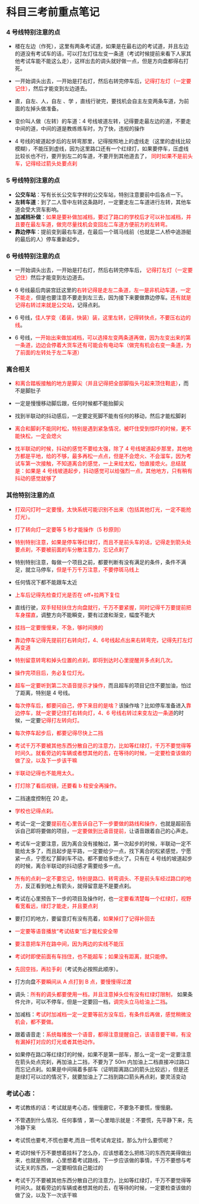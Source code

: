 # 科目三考前重点笔记

### 4 号线特别注意的点

- 楼在左边（作死），这里有两条考试道，如果是在最右边的考试道，并且左边的道没有考试车的话，可以打左灯往左变一条道（考试时候提前来看下人家其他考试车能不能这么走），这样出去的调头就好做一点，但是方向盘都得右打死。

- 一开始调头出去，一开始是打右灯，然后右转完停车后，<font color="red">记得打左灯（<font color="red">一定要记住</font>）</font>，然后才能变到左边道去。

- 直，自左、人，自左 、学 ，直线行驶完，要找机会自主左变两条车道，为前面的左掉头做准备。

- 变价叫人做（左转）的车道：4 号线坡道左转，记得要走最左边的道，不要走中间的道，中间的道是教练练车时，为了快，违规的操作

- 4 号线的坡道起步后的左转弯那里，记得按照地上的虚线走（这里的虚线比较模糊），不能压到虚线，因为这里路口还有一个红绿灯，如果要停车，压虚线比较长也不行，要开到左二的车道，不要开到其他道去了， <font color="red">同时如果不是前头车，记得经过箭头处要点刹 </font>

### 5 号线特别注意的点

- **公交车站**：写有长长公交车字样的公交车站，特别注意要前中后各点一下。
- **左转车道**：到了二人雪中左转这条路时，一定要走左二车道进行左转，其他车道会受大货车影响。
- **加减档补做**：<font color="red">如果是要补做加减档，要过了路口的学校后才可以补加减档，并且要在最左车道，做完尽量找机会变回左二车道方便前方的左转弯。</font>
- **靠边停车**：提前变到最右车道，在最后一个斑马线前（也就是二人桥中追游艇的最后的人）停车重新起步。

### 6 号线特别注意的点

- 一开始调头出去，一开始是打右灯，然后右转完停车后， <font color="red">记得打左灯（一定要记住）</font>然后才能变到左边道去。

- 6 号线最后肉装宫廷这里的<font color="red">右转记得是走左二条道，左一是非机动车道，一定不能走，</font>但是也要注意不要走到左三去，因为接下来要做靠边停车。<font color="red">还有就是记得右转过来就是公交站</font>，记得点刹。

- 6 号线，<font color="red">佳人学变（着装，快装）装，这里左转，记得转快点，不要压右边的线</font>。

- 6 号线，<font color="red">一开始出来做加减档，可以选择左变两条道再做，因为左变出来的第一条道，边边会停着大货车还有可能会有电动车（做完有机会右变一条道，为了前面的左转处于左二车道）</font>

### 离合相关

- <font color="red">和离合踏板接触的地方是脚尖（并且记得把全部脚指头弓起来顶住鞋底）</font>，而不是脚肚子
- 一定是慢慢移动脚后跟，任何时候都不能抬脚尖
- 找到半联动的抖动感后，一定要定死脚不能有任何的移动，然后才能松脚刹
- <font color="red">离合和脚刹不能同时松，特别是遇到紧急情况，被吓住受到惊吓的时候，更不能快松，一定会熄火</font>

- <font color="red">找半联动的时候，抖动的感觉不要给太强，除了 4 号线坡道起步那里，其他地方都是平地，给的不够，最多再松一点点，但是不会熄火、不会溜车，因为考试车第一次接触，不知道离合的感觉，一上来给太松，怕直接熄火。总结就是：如果是 4 号线坡道起步，抖动感觉可以给强烈一点，其他地方，只有稍有抖动的感觉就够了</font>

### 其他特别注意的点

- <font color="red">打双闪灯时一定要慢，太快系统可能识别不出来（包括其他灯光，一定不能抢灯光）。</font>

- <font color="red">打了转向灯一定要等 5 秒才能操作（5 秒原则）</font>

- <font color="red">特别特别注意，如果是停车等红绿灯，而且不是前头车的话，记得走到箭头处要点刹，不要被前面的车分散注意力，忘记点刹了</font>

- 特别特别注意，每做一个项目之前，都要判断有没有满足的条件，条件不满足，就立马停车，<font color="red">但是千万千万注意，不要停斑马线上</font>
- 任何情况下都不能跟车太近

- <font color="red">上车后记得先检查灯光是否在 off+拉两下复位</font>

- 直线行驶，<font color="red">双手轻轻扶住方向盘就行，千万不要紧握，同时记得千万要提前把车身摆直</font>，调整方向不能瞬变，要有过渡和渐变，幅度不能大

- <font color="red">挂挡一定要慢慢来，不急，够时间换的</font>

- <font color="red">靠边停车记得先提前打右转向灯，4、6号线起点出来右转弯完，记得先打左灯再变道</font>

- <font color="red">特别留意转弯和掉头位置的点刹，即将到达时心里提醒并多点刹几次。</font>

- <font color="red">操作完项目后，务必复位灯光。</font>

- <font color="red">超车一定要听到第二次语音提示才操作，</font>而且超车的项目记住不要加油，怕过了距离，特别是 4 号线。

- <font color="red">每次停车后，都要问自己，停下来目的是啥？</font>该操作啥？比如停车准备进入<font color="red">靠边停车，就一定要记住打右转向灯，</font><font color="red">4、6 号线右转过来变左边一条道</font>的时候，一定要<font color="red">记得打左转向灯。</font>

- <font color="red">每次停车起步后，都要记得尽快上二挡</font>

- <font color="red">考试千万不要被其他东西分散自己的注意力，比如等红绿灯，千万不要觉得等时间久。就看旁边的车辆或者想其他的去，在等待的时候，一定要检查该做的做了没，以及下一步该干嘛</font>

- <font color="red">半联动记得也不能用太久。</font>

- <font color="red">打灯除了看后视镜，还要看 b 柱安全再操作。</font>

- 二挡速度控制在 20 走。

- <font color="red">学校也记得点刹。</font>

- 考试一定一定要<font color="red">提前在心里告诉自己下一步要做的路线和操作，</font>也就是超前告诉自己即将要做的项目，<font color="red">一定要做到比语音提前，</font>让语音跟着自己的心声走。

- 考试车一定要注意，因为离合没有接触过，第一次起步的时候，半联动一定不能给太多了，而且起步是平路，一定要给少一点，找下离合的松紧感觉，宁愿紧一点，宁愿松了脚刹车不动，都不要给多熄火了。只有在 4 号线的坡道起步的时候，离合半联动的抖动感才需要给多一点。

- <font color="red">所有的点刹一定不要忘记，特别是路口、转弯调头、不是前头车经过路口的地方，</font>反正看到地上有箭头，就得留意是不是要点刹。

- 考试在心里预告下一步的项目及操作时，也<font color="red">一定要看清楚每一个红绿灯，视野看宽看远，绿灯才能走，并且要点刹</font>



- 要打灯的地方，要留意灯有没有亮着，<font color="red">如果掉灯了记得补回去</font>

- <font color="red">一定要等语音播放“考试结束”后才能松安全带</font>

- <font color="red">要注意把车开在路中间，因为两边的实线不能压</font>

- <font color="red">考试时即使前面有车挡住，也不能超车；如果没有距离，就只能停。</font>

- <font color="red">先回空挡，再拉手刹</font>（考试务必按照此顺序）。



- 打方向盘<font color="red">不要瞬间从 A 点打到 B 点，要慢慢得过渡</font>

- 调头：<font color="red">所有的调头都要使用一档，并且注意掉头位有没有红绿灯限制，</font> 如果条件允许，可以不停车，但是一定要回一档，<font color="red">调完头立马给油上二挡</font>。
- 加减档：<font color="red">考试时加减档一定一定要等前方没车后，有条件后再做，感觉稍微没机会，都不要做。</font>
- 跟着语音走：<font color="red">系统每播放一个语音，都得注意提醒自己，该语音要干嘛，有没有漏掉打对应的灯光或者其他动作。</font>
- 如果停在路口等红绿灯的时候，如果不是第一部车，那么一定一定一定要注意在箭头处点完刹，再加油上二挡，不要为了 50m 内加油上二档直接冲过路口而忘记点刹。如果是中间隔着多部车（证明距离路口的箭头比较远），但是还是绿灯可以过的情况下，就要加油上了二挡到路口箭头再点刹，要灵活变动

### 考试心态：

- 考试教练的话：考试就是考心态，慢慢磨它，不要急不要慌，慢慢磨。

- 不管遇到什么情况、任何事情 ，第一心里暗示就是：不要慌，先平静下来，先冷静下来

- 考试慌也要考,不慌也要考,而且一慌考试肯定挂，那么为什么要慌呢？

- 考试时候千万不要想着挂科了怎么办，应该想着怎么把练习的东西完美得做出来，也就是照做，心里想着考试路线，下一步应该做的事情，千万不要想与考试无关的东西，一定要相信自己能过的

- 考试千万不要被其他东西分散自己的注意力，比如等红绿灯，千万不要觉得等时间久。就看旁边的车辆或者想其他的去，在等待的时候，一定要检查该做的做了没，以及下一次该干嘛
